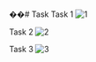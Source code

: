 ��#   T a s k 
Task 1 
![1](https://github.com/aumtrivedi-ldrp-it/Task/assets/42671595/77e020a4-dd1b-4ecf-9d79-7cc0edd261b5)

Task 2
![2](https://github.com/aumtrivedi-ldrp-it/Task/assets/42671595/eedea7fc-7b39-4234-aa75-aa613cecefbb)

Task 3
![3](https://github.com/aumtrivedi-ldrp-it/Task/assets/42671595/0d62fda5-0687-476f-ac36-c3811814b8e3)


